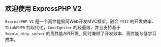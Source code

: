 ## 欢迎使用 ExpressPHP V2

`ExpressPHP V2` 是一个高性能极简Web开发MVC框架，融合 `YII2` 的开发效率、`ThinkPHP5` 的现代化，`CodeIgniter` 的轻量级，并且支持基于 `Swoole_http_server` 的高性能API开发，同时兼顾了开发效率、高性能与低学习成本。
